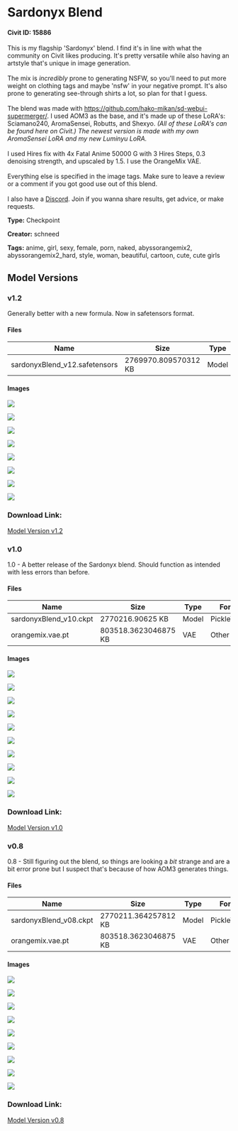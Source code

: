 # Sardonyx Blend

#### Civit ID: 15886

<p>This is my flagship 'Sardonyx' blend. I find it's in line with what the community on Civit likes producing. It's pretty versatile while also having an artstyle that's unique in image generation.<br /><br />The mix is <em>incredibly</em> prone to generating NSFW, so you'll need to put more weight on clothing tags and maybe 'nsfw' in your negative prompt. It's also prone to generating see-through shirts a lot, so plan for that I guess.<br /><br />The blend was made with <a target="_blank" rel="ugc" href="https://github.com/hako-mikan/sd-webui-supermerger/">https://github.com/hako-mikan/sd-webui-supermerger/</a>. I used AOM3 as the base, and it's made up of these LoRA's: Sciamano240, AromaSensei, Robutts, and Shexyo. <em>(All of these LoRA's can be found here on Civit.) The newest version is made with my own AromaSensei LoRA and my new Luminyu LoRA.</em><br /><br />I used Hires fix with 4x Fatal Anime 50000 G with 3 Hires Steps, 0.3 denoising strength, and upscaled by 1.5. I use the OrangeMix VAE.<br /><br />Everything else is specified in the image tags. Make sure to leave a review or a comment if you got good use out of this blend.<br /><br />I also have a <a target="_blank" rel="ugc" href="https://discord.gg/g9xv69mAeB">Discord</a>. Join if you wanna share results, get advice, or make requests.</p>

**Type:** Checkpoint

**Creator:** schneed

**Tags:** anime, girl, sexy, female, porn, naked, abyssorangemix2, abyssorangemix2_hard, style, woman, beautiful, cartoon, cute, cute girls

## Model Versions

### v1.2

<p>Generally better with a new formula. Now in safetensors format.</p>

#### Files

| Name | Size | Type | Format | Download Url | AutoV1 | AutoV2 | SHA256 | CRC32 | BLAKE3 |
| --- | --- | --- | --- | --- | --- | --- | --- | --- | --- |
| sardonyxBlend_v12.safetensors | 2769970.809570312 KB | Model | SafeTensor | https://civitai.com/api/download/models/23326 | 085767B0 | 42546B14D2 | 42546B14D2EFCFC45FC4D44C793AA241DC192517202614365D51A00D09512F69 | A3B2420A | 7B4237B63150A944FBF4A8296902111A9E6E836D96E430D62E3A956E7EC4D1FC |

#### Images

<p><img src="https://image.civitai.com/xG1nkqKTMzGDvpLrqFT7WA/c1933119-afb1-4c92-e2d4-0310273dbc00/width=450/253024.jpeg" /></p>

<p><img src="https://image.civitai.com/xG1nkqKTMzGDvpLrqFT7WA/4fbd5d55-aa01-4e92-4188-0fc738beea00/width=450/253023.jpeg" /></p>

<p><img src="https://image.civitai.com/xG1nkqKTMzGDvpLrqFT7WA/48112a39-7507-4f0c-b706-ef77e194e800/width=450/253022.jpeg" /></p>

<p><img src="https://image.civitai.com/xG1nkqKTMzGDvpLrqFT7WA/41a41b90-2516-46ff-327a-f5f927ee3900/width=450/253021.jpeg" /></p>

<p><img src="https://image.civitai.com/xG1nkqKTMzGDvpLrqFT7WA/aa707fb3-928f-4c09-9497-3ecc179fbd00/width=450/253020.jpeg" /></p>

<p><img src="https://image.civitai.com/xG1nkqKTMzGDvpLrqFT7WA/d9fbdb8b-aad7-4ba4-5a62-c8e0dabb6000/width=450/253019.jpeg" /></p>

<p><img src="https://image.civitai.com/xG1nkqKTMzGDvpLrqFT7WA/efe3f7ce-fad7-4ea8-b069-ea7b5ee65500/width=450/253018.jpeg" /></p>

<p><img src="https://image.civitai.com/xG1nkqKTMzGDvpLrqFT7WA/3978ac83-5c1c-4009-860c-30981009ad00/width=450/253017.jpeg" /></p>

### Download Link:

[Model Version v1.2](https://civitai.com/api/download/models/23326)

### v1.0

<p>1.0 - A better release of the Sardonyx blend. Should function as intended with less errors than before. </p>

#### Files

| Name | Size | Type | Format | Download Url | AutoV1 | AutoV2 | SHA256 | CRC32 | BLAKE3 |
| --- | --- | --- | --- | --- | --- | --- | --- | --- | --- |
| sardonyxBlend_v10.ckpt | 2770216.90625 KB | Model | PickleTensor | https://civitai.com/api/download/models/19679 | 0E69FBCA | FD48A132DD | FD48A132DDFD49AB3DFBB6DAA59CD687AB8DFB1985ABD3E11496CACC2664F164 | E946CCA8 | DE170462AF687638DC78E4E89FFD07EE703D0195C7A4B7E6506CF726A2853731 |
| orangemix.vae.pt | 803518.3623046875 KB | VAE | Other | https://civitai.com/api/download/models/19679?type=VAE&format=Other | F458B5C6 | F921FB3F29 | F921FB3F29891D2A77A6571E56B8B5052420D2884129517A333C60B1B4816CDF | 65AEACBA | 2E175004F953D6DC373A9DD18BF8A1845983EB6E1B3D6EA0C76A81D344244F18 |

#### Images

<p><img src="https://image.civitai.com/xG1nkqKTMzGDvpLrqFT7WA/2729445b-1fc8-4411-ba29-bd4fb51c5200/width=450/207055.jpeg" /></p>

<p><img src="https://image.civitai.com/xG1nkqKTMzGDvpLrqFT7WA/ea424638-a85d-46ae-a2c2-831fc96f3d00/width=450/207054.jpeg" /></p>

<p><img src="https://image.civitai.com/xG1nkqKTMzGDvpLrqFT7WA/e0acc728-899d-4269-3ad0-c393009c2500/width=450/207053.jpeg" /></p>

<p><img src="https://image.civitai.com/xG1nkqKTMzGDvpLrqFT7WA/8fc40204-803a-4c78-3ae7-d6e195d1d600/width=450/207052.jpeg" /></p>

<p><img src="https://image.civitai.com/xG1nkqKTMzGDvpLrqFT7WA/b8e4628c-3931-45cf-aa28-4802a02e3200/width=450/207051.jpeg" /></p>

<p><img src="https://image.civitai.com/xG1nkqKTMzGDvpLrqFT7WA/851ae145-6333-4a2e-c494-43f27c79b300/width=450/207050.jpeg" /></p>

<p><img src="https://image.civitai.com/xG1nkqKTMzGDvpLrqFT7WA/f8837790-ad82-46da-da01-c062970f5a00/width=450/207049.jpeg" /></p>

<p><img src="https://image.civitai.com/xG1nkqKTMzGDvpLrqFT7WA/cdbf257d-52f3-4bac-df5b-55469da9d100/width=450/207048.jpeg" /></p>

<p><img src="https://image.civitai.com/xG1nkqKTMzGDvpLrqFT7WA/6203ac5a-a336-47f4-3da9-14fe13c5a300/width=450/207047.jpeg" /></p>

<p><img src="https://image.civitai.com/xG1nkqKTMzGDvpLrqFT7WA/641b5102-96a6-49a2-dae1-f45631fe8700/width=450/207046.jpeg" /></p>

### Download Link:

[Model Version v1.0](https://civitai.com/api/download/models/19679)

### v0.8

<p>0.8 - Still figuring out the blend, so things are looking a <em>bit </em>strange and are a bit error prone but I suspect that's because of how AOM3 generates things. </p>

#### Files

| Name | Size | Type | Format | Download Url | AutoV1 | AutoV2 | SHA256 | CRC32 | BLAKE3 |
| --- | --- | --- | --- | --- | --- | --- | --- | --- | --- |
| sardonyxBlend_v08.ckpt | 2770211.364257812 KB | Model | PickleTensor | https://civitai.com/api/download/models/18752 | AE567C76 | B06A8CA647 | B06A8CA64787151A8054C7272280975C47B79E11726267DF53DA0EB9FF70BD4E | C50346D5 | 270FBC58B2947716467C025B82D3C9ABC9A8249F9F6459B8DCE1085318377973 |
| orangemix.vae.pt | 803518.3623046875 KB | VAE | Other | https://civitai.com/api/download/models/18752?type=VAE&format=Other | F458B5C6 | F921FB3F29 | F921FB3F29891D2A77A6571E56B8B5052420D2884129517A333C60B1B4816CDF | 65AEACBA | 2E175004F953D6DC373A9DD18BF8A1845983EB6E1B3D6EA0C76A81D344244F18 |

#### Images

<p><img src="https://image.civitai.com/xG1nkqKTMzGDvpLrqFT7WA/4b0339fa-3a33-4db9-0500-1be0c3b4c300/width=450/194840.jpeg" /></p>

<p><img src="https://image.civitai.com/xG1nkqKTMzGDvpLrqFT7WA/7c0cf8fb-7e33-47a3-4ed3-f6db3eb95400/width=450/194848.jpeg" /></p>

<p><img src="https://image.civitai.com/xG1nkqKTMzGDvpLrqFT7WA/ddbf958b-8f1e-4d5d-7319-392f461cb400/width=450/194847.jpeg" /></p>

<p><img src="https://image.civitai.com/xG1nkqKTMzGDvpLrqFT7WA/30ffcd9c-8a7d-464c-5107-64b3b3603a00/width=450/194846.jpeg" /></p>

<p><img src="https://image.civitai.com/xG1nkqKTMzGDvpLrqFT7WA/21fb5854-3be5-4773-65cc-b04afe1b7700/width=450/194845.jpeg" /></p>

<p><img src="https://image.civitai.com/xG1nkqKTMzGDvpLrqFT7WA/d7c4f96f-65b0-470d-3046-84e5e2086300/width=450/194844.jpeg" /></p>

<p><img src="https://image.civitai.com/xG1nkqKTMzGDvpLrqFT7WA/c2961d23-b8ef-49f5-5710-4704c55e2100/width=450/194843.jpeg" /></p>

<p><img src="https://image.civitai.com/xG1nkqKTMzGDvpLrqFT7WA/ea107e12-e50d-478f-9e90-4fc16a947f00/width=450/194842.jpeg" /></p>

<p><img src="https://image.civitai.com/xG1nkqKTMzGDvpLrqFT7WA/6fd91f26-cbda-4d09-8b51-754ad08cdf00/width=450/194841.jpeg" /></p>

### Download Link:

[Model Version v0.8](https://civitai.com/api/download/models/18752)

